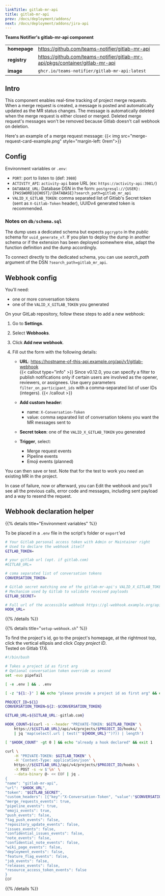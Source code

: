 ```yaml
---
linkTitle: gitlab-mr-api
title: gitlab-mr-api
prev: /docs/deployment/addons/
next: /docs/deployment/addons/jira-api
---
```


**Teams Notifier's gitlab-mr-api component**

|   |   |
|---|---|
| **homepage** | https://github.com/teams-notifier/gitlab-mr-api |
| **registry** | https://github.com/teams-notifier/gitlab-mr-api/pkgs/container/gitlab-mr-api |
| **image** | `ghcr.io/teams-notifier/gitlab-mr-api:latest` |

## Intro

This component enables real-time tracking of project merge requests. When a merge request is created, a message is posted and automatically updated as the MR status changes. The message is automatically deleted when the merge request is either closed or merged. Deleted merge request's messages won't be removed because Gitlab doesn't call webhook on deletion.

Here's an example of a merge request message:
{{< img src="merge-request-card-example.png" style="margin-left: 0rem">}}

## Config

Environment variables or `.env`:

* `PORT`: port to listen to (def: `3980`)
* `ACTIVITY_API`: `activity-api` base URL (ex: `https://activity-api:3981/`)
* `DATABASE_URL`: Database DSN in the form: `postgresql://{USER}:{PASSWORD}@{HOST}/{DATABASE}?search_path=gitlab_mr_api`
* `VALID_X_GITLAB_TOKEN`: comma separated list of Gitlab's Secret token (sent as `X-Gitlab-Token` header), UUIDv4 generated token is recommended.

### Notes on `db/schema.sql`

The dump uses a dedicated schema but expects `pgcrypto` in the *public* schema for `uuid_generate_v7`.
If you plan to deploy the dump in another schema or if the extension has been deployed somewhere else, adapt the function definition and the dump accordingly.

To connect directly to the dedicated schema, you can use *search_path* argument of the DSN `?search_path=gitlab_mr_api`.

## Webhook config

You'll need:
- one or more conversation tokens
- one of the `VALID_X_GITLAB_TOKEN` you generated

On your GitLab repository, follow these steps to add a new webhook:

1. Go to **Settings**.
2. Select **Webhooks**.
3. Click **Add new webhook**.
4. Fill out the form with the following details:

   * **URL**: https://hostname-of-this-api.example.org/api/v1/gitlab-webhook \
      {{< callout type="info" >}}
      Since v0.12.0, you can specify a filter to publish notifications only if certain users are involved as the opener, reviewers, or assignees. Use query parameters `filter_on_participant_ids` with a comma-separated list of user IDs (integers).
      {{< /callout >}}

   * **Add custom header**:
     * name: `X-Conversation-Token`
     * value: comma separated list of conversation tokens you want the MR messages sent to
   * **Secret token**: one of the `VALID_X_GITLAB_TOKEN` you generated
   * **Trigger**, select:
     * Merge request events
     * Pipeline events
     * Emoji events (planned)

You can then save or test.
Note that for the test to work you need an existing MR in the project.

In case of failure, now or afterward, you can Edit the webhook and you'll see all the previous calls, error code and messages, including sent payload and a way to resend the request.

## Webhook declaration helper

{{% details title="Environment variables" %}}

To be placed in a `.env` file in the script's folder or `export`'ed

```bash
# Your Gitlab personal access token with Admin or Maintainer right
# Used to declare the webhook itself
GITLAB_TOKEN=

# your gitlab url (opt. if gitlab.com)
#GITLAB_URL=

# coma separated list of conversation tokens
CONVERSATION_TOKEN=

# Gitlab secret matching one of the gitlab-mr-api's VALID_X_GITLAB_TOKEN
# Mechanism used by Gitlab to validate received payloads
GITLAB_SECRET=

# Full url of the accessible webhook https://gl-webhook.example.org/api/v1/gitlab-webhook
HOOK_URL=
```
{{% /details %}}

{{% details title="`setup-webhook.sh`" %}}

To find the project's id, go to the project's homepage, at the rightmost top, click the vertical ellipsis and click *Copy project ID*. \
Tested on Gitlab 17.6.

```bash
#!/bin/bash

# Takes a project id as first arg
# Optional conversation token override as second
set -euo pipefail

[ -e .env ] && . .env

[ -z "${1:-}" ] && echo "please provide a project id as first arg" && exit 1

PROJECT_ID=${1}
CONVERSATION_TOKEN=${2:-$CONVERSATION_TOKEN}

GITLAB_URL=${GITLAB_URL:-gitlab.com}

HOOK_COUNT=$(curl -s --header "PRIVATE-TOKEN: $GITLAB_TOKEN" \
    https://${GITLAB_URL}/api/v4/projects/$PROJECT_ID/hooks/ \
    | jq 'map(select(.url | test("'${HOOK_URL}'")?)) | length')

[ "$HOOK_COUNT" -gt 0 ] && echo "already a hook declared" && exit 1

curl \
    -H "PRIVATE-TOKEN: $GITLAB_TOKEN" \
    -H 'Content-Type: application/json' \
    https://${GITLAB_URL}/api/v4/projects/$PROJECT_ID/hooks \
    -X POST -s -w $'\n' \
    --data-binary @- << EOF | jq .
{
"name": "gitlab-mr-api",
"url": "$HOOK_URL",
"token": "$GITLAB_SECRET",
"custom_headers": [{"key":"X-Conversation-Token", "value":"$CONVERSATION_TOKEN"}],
"merge_requests_events": true,
"pipeline_events": true,
"emoji_events": true,
"push_events": false,
"tag_push_events": false,
"repository_update_events": false,
"issues_events": false,
"confidential_issues_events": false,
"note_events": false,
"confidential_note_events": false,
"wiki_page_events": false,
"deployment_events": false,
"feature_flag_events": false,
"job_events": false,
"releases_events": false,
"resource_access_token_events": false
}
EOF
```
{{% /details %}}

